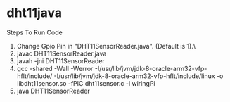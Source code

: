 # dht11java
Steps To Run Code
1) Change Gpio Pin in "DHT11SensorReader.java". (Default is 1).\
2) javac DHT11SensorReader.java
3) javah -jni DHT11SensorReader
4) gcc -shared -Wall -Werror -I/usr/lib/jvm/jdk-8-oracle-arm32-vfp-hflt/include/ -I/usr/lib/jvm/jdk-8-oracle-arm32-vfp-hflt/include/linux -o libdht11sensor.so -fPIC dht11sensor.c -l wiringPi
5) java DHT11SensorReader
